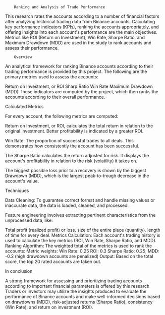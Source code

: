 		Ranking and Analysis of Trade Performance

This research rates the accounts according to a number of financial factors after analyzing historical trading data from Binance accounts. Calculating key performance indicators (KPIs), ranking the accounts appropriately, and offering insights into each account's performance are the main objectives. Metrics like ROI (Return on Investment), Win Rate, Sharpe Ratio, and Maximum Drawdown (MDD) are used in the study to rank accounts and assess their performance.

		Overview
  
An analytical framework for ranking Binance accounts according to their trading performance is provided by this project. The following are the primary metrics used to assess the accounts:

Return on Investment, or ROI
Sharp Ratio Win Rate Maximum Drawdown (MDD)
These indicators are computed by the project, which then ranks the accounts according to their overall performance.

Calculated Metrics

For every account, the following metrics are computed:

Return on Investment, or ROI, calculates the total return in relation to the original investment. Better profitability is indicated by a greater ROI.

Win Rate: The proportion of successful trades to all deals. This demonstrates how consistently the account has been successful.

The Sharpe Ratio calculates the return adjusted for risk. It displays the account's profitability in relation to the risk (volatility) it takes on.

The biggest possible loss prior to a recovery is shown by the biggest Drawdown (MDD), which is the largest peak-to-trough decrease in the account's value.

Techniques

Data Cleaning: To guarantee correct format and handle missing values or inaccurate data, the data is loaded, cleaned, and processed.

Feature engineering involves extracting pertinent characteristics from the unprocessed data, like:

Total profit (realized profit) or loss.
size of the entire place (quantity).
length of time for every deal.
Metrics Calculation: Each account's trading history is used to calculate the key metrics (ROI, Win Rate, Sharpe Ratio, and MDD).
Ranking Algorithm: The weighted total of the metrics is used to rank the accounts:
Metric weights:
Win Rate: 0.25 ROI: 0.3
Sharpe Ratio: 0.25; MDD: -0.2 (high drawdown accounts are penalized)
Output: Based on the total score, the top 20 rated accounts are taken out.

In conclusion

A strong framework for assessing and prioritizing trading accounts according to important financial parameters is offered by this research. Traders or investors may utilize the insights produced to evaluate the performance of Binance accounts and make well-informed decisions based on drawdowns (MDD), risk-adjusted returns (Sharpe Ratio), consistency (Win Rate), and return on investment (ROI).
